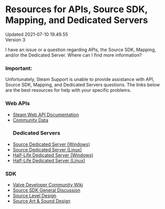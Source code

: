 # Resources for APIs, Source SDK, Mapping, and Dedicated Servers
Updated 2021-07-10 19.49.55  
Version 3  

I have an issue or a question regarding APIs, the Source SDK, Mapping, and/or the Dedicated Server. Where can I find more information?  
  
  ### Important:
Unfortunately, Steam Support is unable to provide assistance with API, Source SDK, Mapping, and Dedicated Servers questions. The links below are the best resources for help with your specific problems.  
  
### Web APIs
  
* [Steam Web API Documentation](http://steamcommunity.com/dev)
* [Community Data](https://partner.steamgames.com/documentation/community_data)
     ### Dedicated Servers
* [Source Dedicated Server (Windows)](https://steamcommunity.com/discussions/forum/13/)
* [Source Dedicated Server (Linux)](https://steamcommunity.com/discussions/forum/14/)
* [Half-Life Dedicated Server (Windows)](https://steamcommunity.com/discussions/forum/15/)
* [Half-Life Dedicated Server (Linux)](https://steamcommunity.com/discussions/forum/16/)
      
 ### SDK
* [Valve Developer Community Wiki](https://developer.valvesoftware.com/wiki/Main_Page)
* [Source SDK General Discussion](https://steamcommunity.com/discussions/forum/17/)
* [Source Level Design](https://steamcommunity.com/discussions/forum/18/)
* [Source Art & Sound Design](https://steamcommunity.com/discussions/forum/19/)